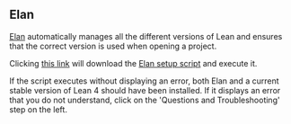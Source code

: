 ## Elan
[Elan](https://github.com/leanprover/elan) automatically manages all the different versions of Lean and ensures that the correct version is used when opening a project.

Clicking [this link](command:lean4.setup.installElan) will download the [Elan setup script](https://github.com/leanprover/elan/blob/master/elan-init.ps1) and execute it.

If the script executes without displaying an error, both Elan and a current stable version of Lean 4 should have been installed. If it displays an error that you do not understand, click on the 'Questions and Troubleshooting' step on the left.
